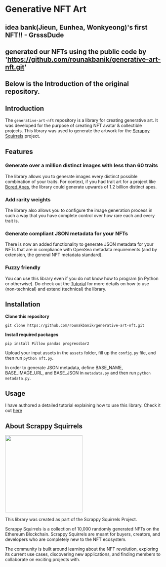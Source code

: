 # Generative NFT Art
## idea bank(Jieun, Eunhea, Wonkyeong)'s first NFT!! - GrsssDude
## generated our NFTs using the public code by 'https://github.com/rounakbanik/generative-art-nft.git'

Below is the Introduction of the original repository. 
---

## Introduction

The `generative-art-nft` repository is a library for creating generative art. It was developed for the purpose of creating NFT avatar & collectible projects. This library was used to generate the artwork for the [Scrappy Squirrels](https://www.scrappysquirrels.co/) project. 

## Features

### Generate over a million distinct images with less than 60 traits
The library allows you to generate images every distinct possible combination of your traits. For context, if you had trait art for a project like [Bored Apes](https://boredapeyachtclub.com/#/home), the library could generate upwards of 1.2 billion distinct apes.

### Add rarity weights
The library also allows you to configure the image generation process in such a way that you have complete control over how rare each and every trait is.

### Generate compliant JSON metadata for your NFTs
There is now an added functionality to generate JSON metadata for your NFTs that are in compliance with OpenSea metadata requirements (and by extension, the general NFT metadata standard).

### Fuzzy friendly 
You can use this library even if you do not know how to program (in Python or otherwise). Do check out the [Tutorial](https://medium.com/scrappy-squirrels/tutorial-create-generative-nft-art-with-rarities-8ee6ce843133) for more details on how to use (non-technical) and extend (technical) the library.

## Installation

**Clone this repository**

```git clone https://github.com/rounakbanik/generative-art-nft.git```

**Install required packages**

```pip install Pillow pandas progressbar2```

Upload your input assets in the `assets` folder, fill up the `config.py` file, and then run `python nft.py`.

In order to generate JSON metadata, define BASE_NAME, BASE_IMAGE_URL, and BASE_JSON in `metadata.py` and then run `python metadata.py`.

## Usage

I have authored a detailed tutorial explaining how to use this library. Check it out [here](https://medium.com/scrappy-squirrels/tutorial-create-generative-nft-art-with-rarities-8ee6ce843133)

## About Scrappy Squirrels

<img src='squirrels.gif' height="250" width="250" />

This library was created as part of the Scrappy Squirrels Project. 

Scrappy Squirrels is a collection of 10,000 randomly generated NFTs on the Ethereum Blockchain. Scrappy Squirrels are meant for buyers, creators, and developers who are completely new to the NFT ecosystem.

The community is built around learning about the NFT revolution, exploring its current use cases, discovering new applications, and finding members to collaborate on exciting projects with.




